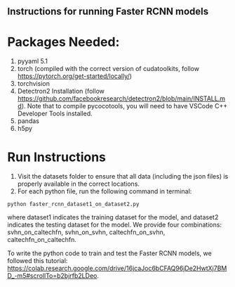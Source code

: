 ## Instructions for running Faster RCNN models

# Packages Needed:
1. pyyaml 5.1
2. torch (compiled with the correct version of cudatoolkits, follow https://pytorch.org/get-started/locally/)
3. torchvision
4. Detectron2 Installation (follow https://github.com/facebookresearch/detectron2/blob/main/INSTALL.md).
    Note that to compile pycocotools, you will need to have VSCode C++ Developer Tools installed. 
5. pandas
6. h5py

# Run Instructions
1. Visit the datasets folder to ensure that all data (including the json files)  is properly available in the correct locations. 
2. For each python file, run the following command in terminal:
```shell
python faster_rcnn_dataset1_on_dataset2.py
```
where dataset1 indicates the training dataset for the model, and dataset2 indicates the testing dataset for the model. We provide four combinations: svhn_on_caltechfn, svhn_on_svhn, caltechfn_on_svhn, caltechfn_on_caltechfn. 

To write the python code to train and test the Faster RCNN models, we followed this tutorial: https://colab.research.google.com/drive/16jcaJoc6bCFAQ96jDe2HwtXj7BMD_-m5#scrollTo=b2bjrfb2LDeo.